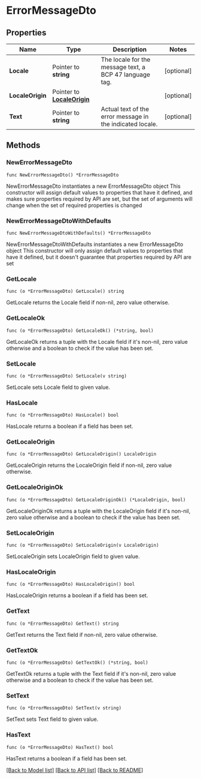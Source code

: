 # ErrorMessageDto

## Properties

Name | Type | Description | Notes
------------ | ------------- | ------------- | -------------
**Locale** | Pointer to **string** | The locale for the message text, a BCP 47 language tag. | [optional] 
**LocaleOrigin** | Pointer to [**LocaleOrigin**](LocaleOrigin.md) |  | [optional] 
**Text** | Pointer to **string** | Actual text of the error message in the indicated locale. | [optional] 

## Methods

### NewErrorMessageDto

`func NewErrorMessageDto() *ErrorMessageDto`

NewErrorMessageDto instantiates a new ErrorMessageDto object
This constructor will assign default values to properties that have it defined,
and makes sure properties required by API are set, but the set of arguments
will change when the set of required properties is changed

### NewErrorMessageDtoWithDefaults

`func NewErrorMessageDtoWithDefaults() *ErrorMessageDto`

NewErrorMessageDtoWithDefaults instantiates a new ErrorMessageDto object
This constructor will only assign default values to properties that have it defined,
but it doesn't guarantee that properties required by API are set

### GetLocale

`func (o *ErrorMessageDto) GetLocale() string`

GetLocale returns the Locale field if non-nil, zero value otherwise.

### GetLocaleOk

`func (o *ErrorMessageDto) GetLocaleOk() (*string, bool)`

GetLocaleOk returns a tuple with the Locale field if it's non-nil, zero value otherwise
and a boolean to check if the value has been set.

### SetLocale

`func (o *ErrorMessageDto) SetLocale(v string)`

SetLocale sets Locale field to given value.

### HasLocale

`func (o *ErrorMessageDto) HasLocale() bool`

HasLocale returns a boolean if a field has been set.

### GetLocaleOrigin

`func (o *ErrorMessageDto) GetLocaleOrigin() LocaleOrigin`

GetLocaleOrigin returns the LocaleOrigin field if non-nil, zero value otherwise.

### GetLocaleOriginOk

`func (o *ErrorMessageDto) GetLocaleOriginOk() (*LocaleOrigin, bool)`

GetLocaleOriginOk returns a tuple with the LocaleOrigin field if it's non-nil, zero value otherwise
and a boolean to check if the value has been set.

### SetLocaleOrigin

`func (o *ErrorMessageDto) SetLocaleOrigin(v LocaleOrigin)`

SetLocaleOrigin sets LocaleOrigin field to given value.

### HasLocaleOrigin

`func (o *ErrorMessageDto) HasLocaleOrigin() bool`

HasLocaleOrigin returns a boolean if a field has been set.

### GetText

`func (o *ErrorMessageDto) GetText() string`

GetText returns the Text field if non-nil, zero value otherwise.

### GetTextOk

`func (o *ErrorMessageDto) GetTextOk() (*string, bool)`

GetTextOk returns a tuple with the Text field if it's non-nil, zero value otherwise
and a boolean to check if the value has been set.

### SetText

`func (o *ErrorMessageDto) SetText(v string)`

SetText sets Text field to given value.

### HasText

`func (o *ErrorMessageDto) HasText() bool`

HasText returns a boolean if a field has been set.


[[Back to Model list]](../README.md#documentation-for-models) [[Back to API list]](../README.md#documentation-for-api-endpoints) [[Back to README]](../README.md)


